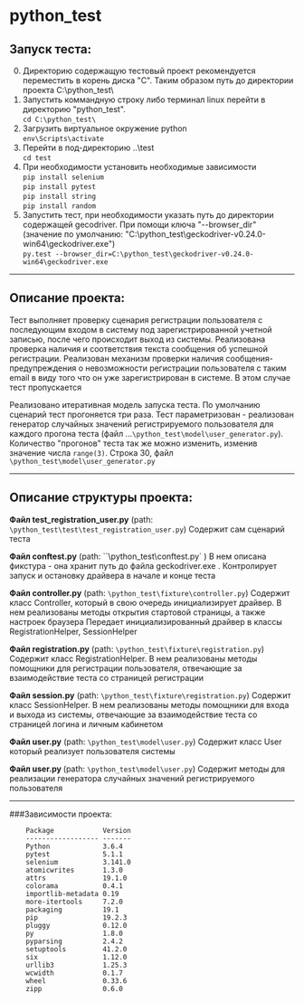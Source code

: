 # python_test

Запуск теста:
------------	
0. Директорию содержащую тестовый проект рекомендуется переместить в корень диска "С". Таким образом путь до директории проекта C:\python_test\
1. Запустить коммандную строку либо терминал linux перейти в директорию "python_test".  
    `cd C:\python_test\`
2. Загрузить виртуальное окружение python  
    `env\Scripts\activate`
3. Перейти в под-директорию ..\test  
    `cd test`
4. При необходимости установить необходимые зависимости  
    `pip install selenium`  
    `pip install pytest`  
    `pip install string`  
    `pip install random`
5. Запустить тест, при необходимости указать путь до директории содержащей gecodriver. При помощи ключа "--browser_dir" (значение по умолчанию: "C:\python_test\geckodriver-v0.24.0-win64\geckodriver.exe")  
    `py.test --browser_dir=C:\python_test\geckodriver-v0.24.0-win64\geckodriver.exe`
***
Описание проекта:
----------------
Тест выполняет проверку сценария регистрации пользователя с последующим входом в систему под зарегистрированной учетной записью, после чего происходит выход из системы. Реализована проверка наличия и соответствия текста сообщения об успешной регистрации. Реализован механизм проверки наличия сообщения-предупреждения о невозможности регистрации пользователя с таким email в виду того что он уже зарегистрирован в системе. В этом случае тест пропускается 

Реализовано итеративная модель запуска теста. По умолчанию сценарий тест прогоняется три раза.
Тест параметризован - реализован генератор случайных значений регистрируемого пользователя для каждого прогона теста (файл ...`\python_test\model\user_generator.py`).
Количество "прогонов" теста так же можно изменить, изменив значение числа `range(3)`. Строка 30, файл `\python_test\model\user_generator.py` 
***   

Описание структуры проекта:
--------------------------
<strong>Файл test_registration_user.py</strong> (path: `\python_test\test\test_registration_user.py`)
Содержит сам сценарий теста

<strong>Файл conftest.py</strong> (path: ``\python_test\conftest.py` )
В нем описана фикстура - она хранит путь до файла geckodriver.exe . Контролирует запуск и остановку драйвера в начале и конце теста 

<strong>Файл controller.py</strong> (path: `\python_test\fixture\controller.py`)
Содержит класс Controller, который в свою очередь инициализирует драйвер. В нем реализованы  методы  открытия стартовой страницы, а также настроек браузера
Передает инициализированный драйвер в классы RegistrationHelper, SessionHelper

<strong>Файл registration.py</strong> (path: `\python_test\fixture\registration.py`)
Содержит класс RegistrationHelper. В нем реализованы методы помощники для регистрации пользователя, отвечающие за взаимодействие теста со страницей регистрации 

<strong>Файл session.py</strong> (path: `\python_test\fixture\registration.py`)
Содержит класс SessionHelper. В нем реализованы методы помощники для входа и выхода из системы, отвечающие за взаимодействие теста со страницей логина и личным кабинетом 

<strong>Файл user.py</strong> (path: `\python_test\model\user.py`)
Содержит класс User который реализует пользователя системы 

<strong> Файл user.py </strong> (path: `\python_test\model\user.py`)
Содержит методы для реализации генератора случайных значений регистрируемого пользователя
***

###Зависимости проекта:


        Package            Version
        ------------------ -------
        Python             3.6.4
        pytest             5.1.1
        selenium           3.141.0
        atomicwrites       1.3.0
        attrs              19.1.0
        colorama           0.4.1
        importlib-metadata 0.19
        more-itertools     7.2.0
        packaging          19.1
        pip                19.2.3
        pluggy             0.12.0
        py                 1.8.0
        pyparsing          2.4.2
        setuptools         41.2.0
        six                1.12.0
        urllib3            1.25.3
        wcwidth            0.1.7
        wheel              0.33.6
        zipp               0.6.0
